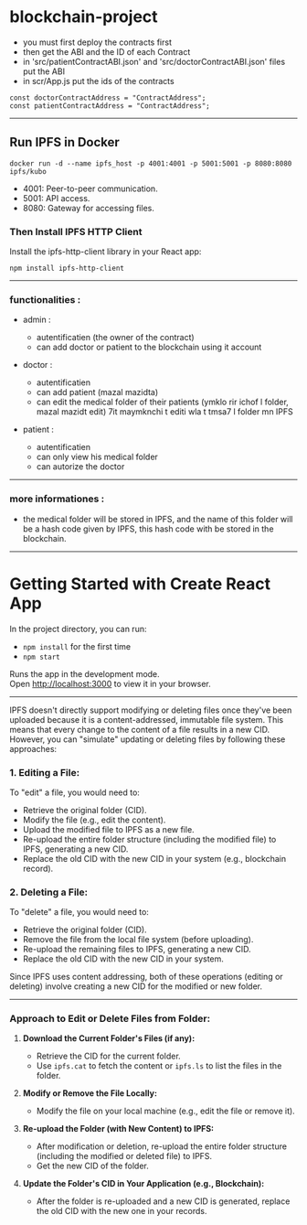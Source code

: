 # blockchain-project

- you must first deploy the contracts first
- then get the ABI and the ID of each Contract
- in 'src/patientContractABI.json' and 'src/doctorContractABI.json' files put the ABI
- in scr/App.js put the ids of the contracts

```
const doctorContractAddress = "ContractAddress";
const patientContractAddress = "ContractAddress";
```

-------------

## Run IPFS in Docker
```
docker run -d --name ipfs_host -p 4001:4001 -p 5001:5001 -p 8080:8080 ipfs/kubo
```

- 4001: Peer-to-peer communication.
- 5001: API access.
- 8080: Gateway for accessing files.

### Then Install IPFS HTTP Client

Install the ipfs-http-client library in your React app:

```
npm install ipfs-http-client
```
----

### functionalities : 

- admin : 
    - autentificatien (the owner of the contract)
    - can add doctor or patient to the blockchain using it account

- doctor : 
    - autentificatien
    - can add patient (mazal mazidta)
    - can edit the medical folder of their patients (ymklo rir ichof l folder, mazal mazidt edit)
    7it maymknchi t editi wla t tmsa7 l folder mn IPFS

- patient :
    - autentificatien 
    - can only view his medical folder
    - can autorize the doctor 

---

### more informationes : 

- the medical folder will be stored in IPFS, and the name of this folder will be a hash code given by IPFS, this hash code with be stored in the blockchain.

---

# Getting Started with Create React App

In the project directory, you can run:

- `npm install` for the first time
- `npm start`

Runs the app in the development mode.\
Open [http://localhost:3000](http://localhost:3000) to view it in your browser.


----

IPFS doesn't directly support modifying or deleting files once they've been uploaded because it is a content-addressed, immutable file system. This means that every change to the content of a file results in a new CID. However, you can "simulate" updating or deleting files by following these approaches:

### 1. **Editing a File:**
   To "edit" a file, you would need to:
   - Retrieve the original folder (CID).
   - Modify the file (e.g., edit the content).
   - Upload the modified file to IPFS as a new file.
   - Re-upload the entire folder structure (including the modified file) to IPFS, generating a new CID.
   - Replace the old CID with the new CID in your system (e.g., blockchain record).

### 2. **Deleting a File:**
   To "delete" a file, you would need to:
   - Retrieve the original folder (CID).
   - Remove the file from the local file system (before uploading).
   - Re-upload the remaining files to IPFS, generating a new CID.
   - Replace the old CID with the new CID in your system.

Since IPFS uses content addressing, both of these operations (editing or deleting) involve creating a new CID for the modified or new folder.

---

### Approach to Edit or Delete Files from Folder:

1. **Download the Current Folder's Files (if any):**
   - Retrieve the CID for the current folder.
   - Use `ipfs.cat` to fetch the content or `ipfs.ls` to list the files in the folder.

2. **Modify or Remove the File Locally:**
   - Modify the file on your local machine (e.g., edit the file or remove it).

3. **Re-upload the Folder (with New Content) to IPFS:**
   - After modification or deletion, re-upload the entire folder structure (including the modified or deleted file) to IPFS.
   - Get the new CID of the folder.

4. **Update the Folder's CID in Your Application (e.g., Blockchain):**
   - After the folder is re-uploaded and a new CID is generated, replace the old CID with the new one in your records.
